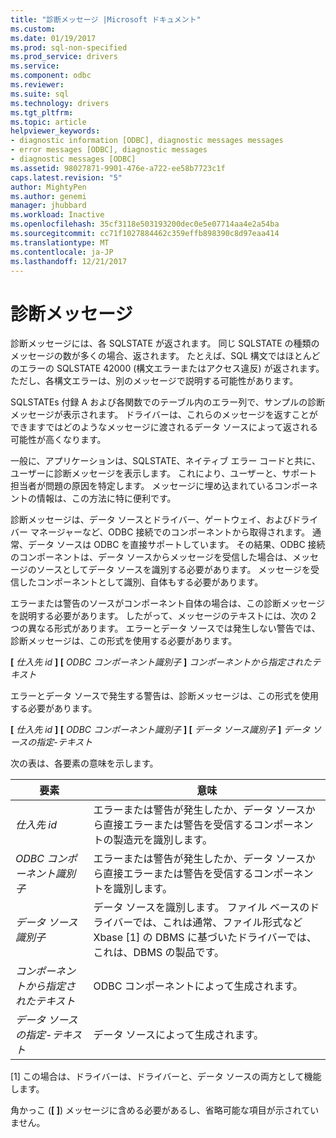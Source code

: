 ```yaml
---
title: "診断メッセージ |Microsoft ドキュメント"
ms.custom: 
ms.date: 01/19/2017
ms.prod: sql-non-specified
ms.prod_service: drivers
ms.service: 
ms.component: odbc
ms.reviewer: 
ms.suite: sql
ms.technology: drivers
ms.tgt_pltfrm: 
ms.topic: article
helpviewer_keywords:
- diagnostic information [ODBC], diagnostic messages messages
- error messages [ODBC], diagnostic messages
- diagnostic messages [ODBC]
ms.assetid: 98027871-9901-476e-a722-ee58b7723c1f
caps.latest.revision: "5"
author: MightyPen
ms.author: genemi
manager: jhubbard
ms.workload: Inactive
ms.openlocfilehash: 35cf3118e503193200dec0e5e07714aa4e2a54ba
ms.sourcegitcommit: cc71f1027884462c359effb898390c8d97eaa414
ms.translationtype: MT
ms.contentlocale: ja-JP
ms.lasthandoff: 12/21/2017
---
```

# <a name="diagnostic-messages"></a>診断メッセージ
診断メッセージには、各 SQLSTATE が返されます。 同じ SQLSTATE の種類のメッセージの数が多くの場合、返されます。 たとえば、SQL 構文ではほとんどのエラーの SQLSTATE 42000 (構文エラーまたはアクセス違反) が返されます。 ただし、各構文エラーは、別のメッセージで説明する可能性があります。  
  
 SQLSTATEs 付録 A および各関数でのテーブル内のエラー列で、サンプルの診断メッセージが表示されます。 ドライバーは、これらのメッセージを返すことができますではどのようなメッセージに渡されるデータ ソースによって返される可能性が高くなります。  
  
 一般に、アプリケーションは、SQLSTATE、ネイティブ エラー コードと共に、ユーザーに診断メッセージを表示します。 これにより、ユーザーと、サポート担当者が問題の原因を特定します。 メッセージに埋め込まれているコンポーネントの情報は、この方法に特に便利です。  
  
 診断メッセージは、データ ソースとドライバー、ゲートウェイ、およびドライバー マネージャーなど、ODBC 接続でのコンポーネントから取得されます。 通常、データ ソースは ODBC を直接サポートしています。 その結果、ODBC 接続のコンポーネントは、データ ソースからメッセージを受信した場合は、メッセージのソースとしてデータ ソースを識別する必要があります。 メッセージを受信したコンポーネントとして識別、自体もする必要があります。  
  
 エラーまたは警告のソースがコンポーネント自体の場合は、この診断メッセージを説明する必要があります。 したがって、メッセージのテキストには、次の 2 つの異なる形式があります。 エラーとデータ ソースでは発生しない警告では、診断メッセージは、この形式を使用する必要があります。  
  
 **[** *仕入先 id* **] [** *ODBC コンポーネント識別子* **]** *コンポーネントから指定されたテキスト*  
  
 エラーとデータ ソースで発生する警告は、診断メッセージは、この形式を使用する必要があります。  
  
 **[** *仕入先 id* **] [** *ODBC コンポーネント識別子* **] [** *データ ソース識別子* **]** *データ ソースの指定-テキスト*  
  
 次の表は、各要素の意味を示します。  
  
|要素|意味|  
|-------------|-------------|  
|*仕入先 id*|エラーまたは警告が発生したか、データ ソースから直接エラーまたは警告を受信するコンポーネントの製造元を識別します。|  
|*ODBC コンポーネント識別子*|エラーまたは警告が発生したか、データ ソースから直接エラーまたは警告を受信するコンポーネントを識別します。|  
|*データ ソース識別子*|データ ソースを識別します。 ファイル ベースのドライバーでは、これは通常、ファイル形式など Xbase [1] の DBMS に基づいたドライバーでは、これは、DBMS の製品です。|  
|*コンポーネントから指定されたテキスト*|ODBC コンポーネントによって生成されます。|  
|*データ ソースの指定-テキスト*|データ ソースによって生成されます。|  
  
 [1] この場合は、ドライバーは、ドライバーと、データ ソースの両方として機能します。  
  
 角かっこ (**[ ]**) メッセージに含める必要があるし、省略可能な項目が示されていません。
